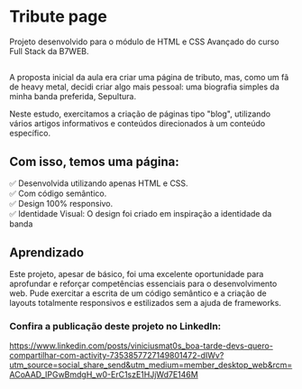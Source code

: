# Tribute page
Projeto desenvolvido para o módulo de HTML e CSS Avançado do curso Full Stack da B7WEB.
##

A proposta inicial da aula era criar uma página de tributo, mas, como um fã de heavy metal, decidi criar algo mais pessoal: uma biografia simples da minha banda preferida, Sepultura.

Neste estudo, exercitamos a criação de páginas tipo "blog", utilizando vários artigos informativos e conteúdos direcionados à um conteúdo específico.

## Com isso, temos uma página:

✅ Desenvolvida utilizando apenas HTML e CSS.<br>
✅ Com código semântico.<br>
✅ Design 100% responsivo.<br>
✅ Identidade Visual: O design foi criado em inspiração a identidade da banda

## Aprendizado

Este projeto, apesar de básico, foi uma excelente oportunidade para aprofundar e reforçar competências essenciais para o desenvolvimento web. Pude exercitar a escrita de um código semântico e a criação de layouts totalmente responsivos e estilizados sem a ajuda de frameworks.
###

### Confira a publicação deste projeto no LinkedIn:
https://www.linkedin.com/posts/viniciusmat0s_boa-tarde-devs-quero-compartilhar-com-activity-7353857727149801472-dIWv?utm_source=social_share_send&utm_medium=member_desktop_web&rcm=ACoAAD_IPGwBmdgH_w0-ErC1szE1HJjWd7E146M
